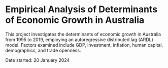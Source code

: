 # Empirical Analysis of Determinants of Economic Growth in Australia

This project investigates the determinants of economic growth in Australia from 1995 to 2019, employing an autoregressive distributed lag (ARDL) model. Factors examined include GDP, investment, inflation, human capital, demographics, and trade openness. 

Date started: 20 January 2024
